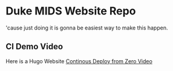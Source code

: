 # Duke MIDS Website Repo

'cause just doing it is gonna be easiest way to make this happen. 

## CI Demo Video

Here is a Hugo Website [Continous Deploy from Zero Video](https://www.youtube.com/watch?v=xiodvLdPnvI)
